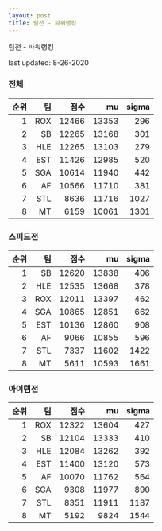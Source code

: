 ```yaml
---
layout: post
title: 팀전 - 파워랭킹
---
```


팀전 - 파워랭킹

last updated: 8-26-2020

### 전체

| 순위 | 팀 | 점수 | mu | sigma |
|---:|---:|---:|---:|---:|
| 1 | ROX | 12466 | 13353 | 296 |
| 2 | SB | 12265 | 13168 | 301 |
| 3 | HLE | 12265 | 13103 | 279 |
| 4 | EST | 11426 | 12985 | 520 |
| 5 | SGA | 10614 | 11940 | 442 |
| 6 | AF | 10566 | 11710 | 381 |
| 7 | STL | 8636 | 11716 | 1027 |
| 8 | MT | 6159 | 10061 | 1301 |

### 스피드전

| 순위 | 팀 | 점수 | mu | sigma |
|---:|---:|---:|---:|---:|
| 1 | SB | 12620 | 13838 | 406 |
| 2 | HLE | 12535 | 13668 | 378 |
| 3 | ROX | 12011 | 13397 | 462 |
| 4 | SGA | 10865 | 12851 | 662 |
| 5 | EST | 10136 | 12860 | 908 |
| 6 | AF | 9066 | 10855 | 596 |
| 7 | STL | 7337 | 11602 | 1422 |
| 8 | MT | 5611 | 10593 | 1661 |

### 아이템전

| 순위 | 팀 | 점수 | mu | sigma |
|---:|---:|---:|---:|---:|
| 1 | ROX | 12322 | 13604 | 427 |
| 2 | SB | 12104 | 13333 | 410 |
| 3 | HLE | 12084 | 13262 | 392 |
| 4 | EST | 11400 | 13120 | 573 |
| 5 | AF | 10070 | 11762 | 564 |
| 6 | SGA | 9308 | 11977 | 890 |
| 7 | STL | 8351 | 11911 | 1187 |
| 8 | MT | 5192 | 9824 | 1544 |
